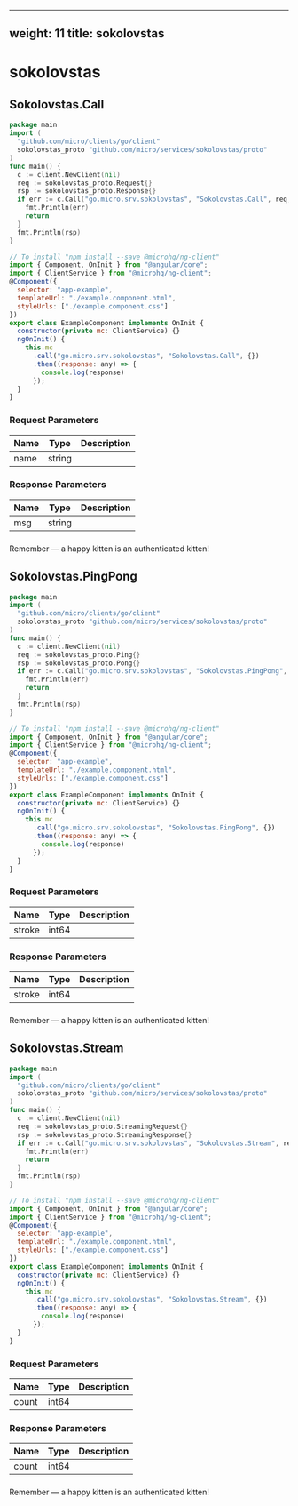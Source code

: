 
---
weight: 11
title: sokolovstas
---
# sokolovstas

## Sokolovstas.Call
```go
package main
import (
  "github.com/micro/clients/go/client"
  sokolovstas_proto "github.com/micro/services/sokolovstas/proto"
)
func main() {
  c := client.NewClient(nil)
  req := sokolovstas_proto.Request{}
  rsp := sokolovstas_proto.Response{}
  if err := c.Call("go.micro.srv.sokolovstas", "Sokolovstas.Call", req, &rsp); err != nil {
    fmt.Println(err)
    return
  }
  fmt.Println(rsp)
}
```
```javascript
// To install "npm install --save @microhq/ng-client"
import { Component, OnInit } from "@angular/core";
import { ClientService } from "@microhq/ng-client";
@Component({
  selector: "app-example",
  templateUrl: "./example.component.html",
  styleUrls: ["./example.component.css"]
})
export class ExampleComponent implements OnInit {
  constructor(private mc: ClientService) {}
  ngOnInit() {
    this.mc
      .call("go.micro.srv.sokolovstas", "Sokolovstas.Call", {})
      .then((response: any) => {
        console.log(response)
      });
  }
}
```

### Request Parameters
Name |  Type | Description
--------- | --------- | ---------
name | string | 

### Response Parameters
Name |  Type | Description
--------- | --------- | ---------
msg | string | 


### 
<aside class="success">
Remember — a happy kitten is an authenticated kitten!
</aside>

## Sokolovstas.PingPong
```go
package main
import (
  "github.com/micro/clients/go/client"
  sokolovstas_proto "github.com/micro/services/sokolovstas/proto"
)
func main() {
  c := client.NewClient(nil)
  req := sokolovstas_proto.Ping{}
  rsp := sokolovstas_proto.Pong{}
  if err := c.Call("go.micro.srv.sokolovstas", "Sokolovstas.PingPong", req, &rsp); err != nil {
    fmt.Println(err)
    return
  }
  fmt.Println(rsp)
}
```
```javascript
// To install "npm install --save @microhq/ng-client"
import { Component, OnInit } from "@angular/core";
import { ClientService } from "@microhq/ng-client";
@Component({
  selector: "app-example",
  templateUrl: "./example.component.html",
  styleUrls: ["./example.component.css"]
})
export class ExampleComponent implements OnInit {
  constructor(private mc: ClientService) {}
  ngOnInit() {
    this.mc
      .call("go.micro.srv.sokolovstas", "Sokolovstas.PingPong", {})
      .then((response: any) => {
        console.log(response)
      });
  }
}
```

### Request Parameters
Name |  Type | Description
--------- | --------- | ---------
stroke | int64 | 

### Response Parameters
Name |  Type | Description
--------- | --------- | ---------
stroke | int64 | 


### 
<aside class="success">
Remember — a happy kitten is an authenticated kitten!
</aside>

## Sokolovstas.Stream
```go
package main
import (
  "github.com/micro/clients/go/client"
  sokolovstas_proto "github.com/micro/services/sokolovstas/proto"
)
func main() {
  c := client.NewClient(nil)
  req := sokolovstas_proto.StreamingRequest{}
  rsp := sokolovstas_proto.StreamingResponse{}
  if err := c.Call("go.micro.srv.sokolovstas", "Sokolovstas.Stream", req, &rsp); err != nil {
    fmt.Println(err)
    return
  }
  fmt.Println(rsp)
}
```
```javascript
// To install "npm install --save @microhq/ng-client"
import { Component, OnInit } from "@angular/core";
import { ClientService } from "@microhq/ng-client";
@Component({
  selector: "app-example",
  templateUrl: "./example.component.html",
  styleUrls: ["./example.component.css"]
})
export class ExampleComponent implements OnInit {
  constructor(private mc: ClientService) {}
  ngOnInit() {
    this.mc
      .call("go.micro.srv.sokolovstas", "Sokolovstas.Stream", {})
      .then((response: any) => {
        console.log(response)
      });
  }
}
```

### Request Parameters
Name |  Type | Description
--------- | --------- | ---------
count | int64 | 

### Response Parameters
Name |  Type | Description
--------- | --------- | ---------
count | int64 | 


### 
<aside class="success">
Remember — a happy kitten is an authenticated kitten!
</aside>

